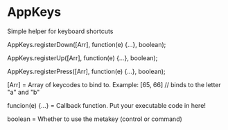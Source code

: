AppKeys
=======

Simple helper for keyboard shortcuts

AppKeys.registerDown([Arr], function(e) {...}, boolean);

AppKeys.registerUp([Arr], function(e) {...}, boolean); 

AppKeys.registerPress([Arr], function(e) {...}, boolean);


[Arr] = Array of keycodes to bind to. Example: [65, 66] // binds to the letter "a" and "b"

funcion(e) {...} = Callback function. Put your executable code in here!

boolean = Whether to use the metakey (control or command)


